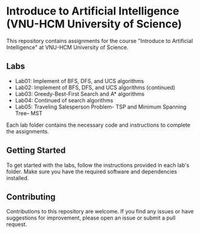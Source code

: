 # Introduce to Artificial Intelligence (VNU-HCM University of Science)

This repository contains assignments for the course "Introduce to Artificial Intelligence" at VNU-HCM University of Science.

## Labs

- Lab01: Implement of BFS, DFS, and UCS algorithms
- Lab02: Implement of BFS, DFS, and UCS algorithms (continued)
- Lab03: Greedy-Best-First Search and A* algorithms
- Lab04: Continued of search algorithms
- Lab05: Traveling Salesperson Problem- TSP and Minimum Spanning Tree– MST

Each lab folder contains the necessary code and instructions to complete the assignments.

## Getting Started

To get started with the labs, follow the instructions provided in each lab's folder. Make sure you have the required software and dependencies installed.

## Contributing

Contributions to this repository are welcome. If you find any issues or have suggestions for improvement, please open an issue or submit a pull request.

